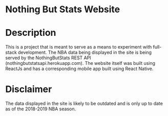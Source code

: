 ﻿# Nothing But Stats Website

# Description
This is a project that is meant to serve as a means to experiment with full-stack development. The NBA data being displayed in the site is being served by the NothingButStats REST API (nothingbutstatsapi.herokuapp.com).
The website itself was built using ReactJs and has a corresponding mobile app built using React Native.


# Disclaimer
The data displayed in the site is likely to be outdated and is only up to date as of the 2018-2019 NBA season.